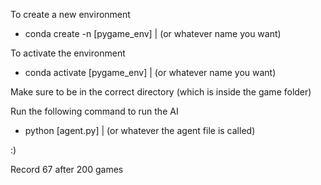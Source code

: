 To create a new environment
* conda create -n [pygame_env] | (or whatever name you want)

To activate the environment
* conda activate [pygame_env] | (or whatever name you want)

Make sure to be in the correct directory (which is inside the game folder)

Run the following command to run the AI
* python [agent.py] | (or whatever the agent file is called)

:)

Record 67 after 200 games